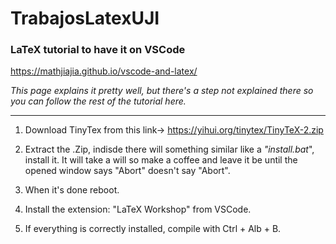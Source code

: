 # TrabajosLatexUJI
 
### LaTeX tutorial to have it on VSCode

https://mathjiajia.github.io/vscode-and-latex/

*This page explains it pretty well, but there's a step not explained there so you can follow the rest of the tutorial here.*

---

1. Download TinyTex from this link-> https://yihui.org/tinytex/TinyTeX-2.zip

2. Extract the .Zip, indisde there will something similar like a *"install.bat*", install it. It will take a will so make a coffee and leave it be until the opened window says "Abort" doesn't say "Abort".

3. When it's done reboot.

4. Install the extension: "LaTeX Workshop" from VSCode.

5. If everything is correctly installed, compile with Ctrl + Alb + B.
